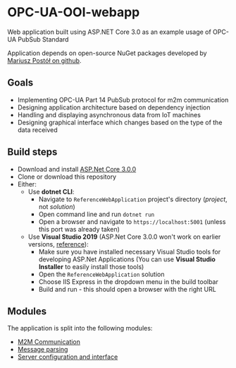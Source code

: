# OPC-UA-OOI-webapp

Web application built using ASP.NET Core 3.0 as an example usage of OPC-UA PubSub Standard

Application depends on open-source NuGet packages developed by [Mariusz Postół on github](https://github.com/mpostol/OPC-UA-OOI).

## Goals

- Implementing OPC-UA Part 14 PubSub protocol for m2m communication
- Designing application architecture based on dependency injection
- Handling and displaying asynchronous data from IoT machines
- Designing graphical interface which changes based on the type of the data received

## Build steps

- Download and install [ASP.Net Core 3.0.0](https://github.com/aspnet/AspNetCore/releases/tag/v3.0.0)
- Clone or download this repository
- Either:
  - Use **dotnet CLI**:
    - Navigate to `ReferenceWebApplication` project's directory (*project*, not *solution*)
    - Open command line and run `dotnet run`
    - Open a browser and navigate to `https://localhost:5001` (unless this port was already taken)
  - Use **Visual Studio 2019** (ASP.Net Core 3.0.0 won't work on earlier versions, [reference](https://github.com/dotnet/core/blob/master/release-notes/3.0/3.0.0/3.0.0.md)):
    - Make sure you have installed necessary Visual Studio tools for developing ASP.Net Applications (You can use **Visual Studio Installer** to easily install those tools)
    - Open the `ReferenceWebApplication` solution
    - Choose IIS Express in the dropdown menu in the build toolbar
    - Build and run - this should open a browser with the right URL

## Modules

The application is split into the following modules:

- [M2M Communication](M2M/README.md)
- [Message parsing](MessageParsing/README.md)
- [Server configuration and interface](ReferenceWebApplication/README.md)
